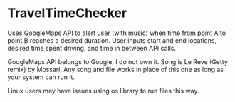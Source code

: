# TravelTimeChecker
Uses GoogleMaps API to alert user (with music) when time from point A to point B reaches a desired duration.
User inputs start and end locations, desired time spent driving, and time in between API calls.

GoogleMaps API belongs to Google, I do not own it.
Song is Le Reve (Getty remix) by Mossari. Any song and file works in place of this one as long as your system can run it.

Linux users may have issues using os library to run files this way.
